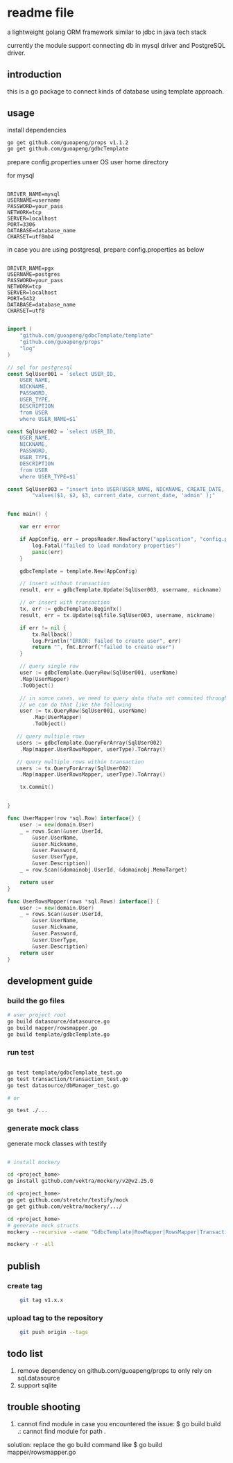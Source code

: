 # readme file

a lightweight golang ORM framework similar to jdbc in java tech stack

currently the module support connecting db in mysql driver and PostgreSQL driver.

## introduction

this is a go package to connect kinds of database using template approach.

## usage

install dependencies

```bash
go get github.com/guoapeng/props v1.1.2
go get github.com/guoapeng/gdbcTemplate

```

prepare config.properties unser OS user home directory

for mysql

```properties

DRIVER_NAME=mysql
USERNAME=username
PASSWORD=your_pass
NETWORK=tcp
SERVER=localhost
PORT=3306
DATABASE=database_name
CHARSET=utf8mb4

```

in case you are using postgresql, prepare config.properties as below

```properties

DRIVER_NAME=pgx
USERNAME=postgres
PASSWORD=your_pass
NETWORK=tcp
SERVER=localhost
PORT=5432
DATABASE=database_name
CHARSET=utf8
```

```go

import (
    "github.com/guoapeng/gdbcTemplate/template"
    "github.com/guoapeng/props"
    "log"
)

// sql for postgresql
const SqlUser001 = `select USER_ID,
    USER_NAME,
    NICKNAME,
    PASSWORD,
    USER_TYPE,
    DESCRIPTION
    from USER
    where USER_NAME=$1`

const SqlUser002 = `select USER_ID,
    USER_NAME,
    NICKNAME,
    PASSWORD,
    USER_TYPE,
    DESCRIPTION
    from USER
    where USER_TYPE=$1`

const SqlUser003 = "insert into USER(USER_NAME, NICKNAME, CREATE_DATE, UPDATE_DATE, USER_TYPE)" +
        "values($1, $2, $3, current_date, current_date, 'admin' );"


func main() {

    var err error

    if AppConfig, err = propsReader.NewFactory("application", "config.properties").New(); err != nil {
        log.Fatal("failed to load mandatory properties")
        panic(err)
    }

    gdbcTemplate = template.New(AppConfig)

    // insert without transaction
    result, err = gdbcTemplate.Update(SqlUser003, username, nickname)

    // or insert with transaction
    tx, err := gdbcTemplate.BeginTx()
    result, err = tx.Update(sqlfile.SqlUser003, username, nickname)

    if err != nil {
        tx.Rollback()
        log.Println("ERROR: failed to create user", err)
        return "", fmt.Errorf("failed to create user")
    }

    // query single row
    user := gdbcTemplate.QueryRow(SqlUser001, userName)
    .Map(UserMapper)
    .ToObject()

    // in somce cases, we need to query data thata not commited through transaction,
    // we can do that like the following
    user := tx.QueryRow(SqlUser001, userName)
        .Map(UserMapper)
        .ToObject()

   // query multiple rows
   users := gdbcTemplate.QueryForArray(SqlUser002)
    .Map(mapper.UserRowsMapper, userType).ToArray()

   // query multiple rows within transaction
   users := tx.QueryForArray(SqlUser002)
    .Map(mapper.UserRowsMapper, userType).ToArray()

    tx.Commit()


}

func UserMapper(row *sql.Row) interface{} {
    user := new(domain.User)
    _ = rows.Scan(&user.UserId,
        &user.UserName,
        &user.Nickname,
        &user.Password,
        &user.UserType,
        &user.Description))
    _ = row.Scan(&domainobj.UserId, &domainobj.MemoTarget)

    return user
}

func UserRowsMapper(rows *sql.Rows) interface{} {
    user := new(domain.User)
    _ = rows.Scan(&user.UserId,
        &user.UserName,
        &user.Nickname,
        &user.Password,
        &user.UserType,
        &user.Description)
    return user
}

```

## development guide

### build the go files

```bash
# user project root
go build datasource/datasource.go
go build mapper/rowsmapper.go
go build template/gdbcTemplate.go
```

### run test

```bash

go test template/gdbcTemplate_test.go
go test transaction/transaction_test.go
go test datasource/dbManager_test.go

# or

go test ./...

```

### generate mock class

generate mock classes with testify

```bash

# install mockery

cd <project_home>
go install github.com/vektra/mockery/v2@v2.25.0

cd <project_home>
go get github.com/stretchr/testify/mock
go get github.com/vektra/mockery/.../

cd <project_home>
# generate mock structs
mockery --recursive --name "GdbcTemplate|RowMapper|RowsMapper|Transaction|DataSource|ConnManager"

mockery -r -all

```

## publish

### create tag

```bash
    git tag v1.x.x
```

### upload tag to the repository

```bash
    git push origin --tags
```

## todo list

1. remove dependency on github.com/guoapeng/props to only rely on sql.datasource
2. support sqlite


## trouble shooting

1. cannot find module
   in case you encountered the issue:
   $ go build
   build .: cannot find module for path .

solution:
replace the go build command like
$ go build mapper/rowsmapper.go
